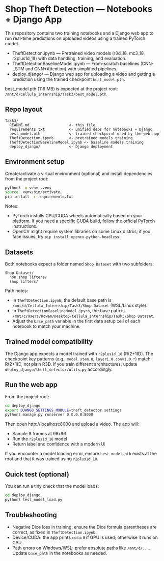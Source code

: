 # Shop Theft Detection — Notebooks + Django App

This repository contains two training notebooks and a Django web app to run real-time predictions on uploaded videos using a trained PyTorch model.

- TheftDetection.ipynb — Pretrained video models (r3d_18, mc3_18, r2plus1d_18) with data handling, training, and evaluation.
- TheftDetectionBaselineModel.ipynb — From-scratch baselines (CNN-LSTM and CNN+Attention) with simplified pipelines.
- deploy_django/ — Django web app for uploading a video and getting a prediction using the trained checkpoint `best_model.pth`.

best_model.pth (119 MB) is expected at the project root: `/mnt/d/Cellula_Internship/Task3/best_model.pth`.

## Repo layout

```
Task3/
  README.md                  <- this file
  requirements.txt           <- unified deps for notebooks + Django
  best_model.pth             <- trained checkpoint used by the web app
  TheftDetection.ipynb       <- pretrained models training
  TheftDetectionBaselineModel.ipynb <- baseline models training
  deploy_django/             <- Django deployment
```

## Environment setup

Create/activate a virtual environment (optional) and install dependencies from the project root:

```bash
python3 -m venv .venv
source .venv/bin/activate
pip install -r requirements.txt
```

Notes:
- PyTorch installs CPU/CUDA wheels automatically based on your platform. If you need a specific CUDA build, follow the official PyTorch instructions.
- OpenCV might require system libraries on some Linux distros; if you face issues, try `pip install opencv-python-headless`.

## Datasets

Both notebooks expect a folder named `Shop Dataset` with two subfolders:

```
Shop Dataset/
  non shop lifters/
  shop lifters/
```

Path notes:
- In `TheftDetection.ipynb`, the default base path is `/mnt/d/Cellula_Internship/Task3/Shop Dataset` (WSL/Linux style).
- In `TheftDetectionBaselineModel.ipynb`, the base path is `/mnt/c/Users/Rowan/Desktop/Cellula_Internship/Task3/Shop Dataset`.
- Adjust the `base_path` variable in the first data setup cell of each notebook to match your machine.

## Trained model compatibility

The Django app expects a model trained with `r2plus1d_18` (R(2+1)D). The checkpoint key patterns (e.g., `model.stem.0`, `layer1.0.conv1.0.*`) match R(2+1)D, not plain R3D. If you train different architectures, update `deploy_django/theft_detector/utils.py` accordingly.

## Run the web app

From the project root:

```bash
cd deploy_django
export DJANGO_SETTINGS_MODULE=theft_detector.settings
python3 manage.py runserver 0.0.0.0:8000
```

Then open http://localhost:8000 and upload a video. The app will:
- Sample 8 frames at 96x96
- Run the `r2plus1d_18` model
- Return label and confidence with a modern UI

If you encounter a model loading error, ensure `best_model.pth` exists at the root and that it was trained using `r2plus1d_18`.

## Quick test (optional)

You can run a tiny check that the model loads:

```bash
cd deploy_django
python3 test_model_load.py
```

## Troubleshooting

- Negative Dice loss in training: ensure the Dice formula parentheses are correct, as fixed in `TheftDetection.ipynb`.
- Device/CUDA: the app prints `cuda:0` if GPU is used; otherwise it runs on CPU.
- Path errors on Windows/WSL: prefer absolute paths like `/mnt/d/...`. Update `base_path` in the notebooks as needed.

